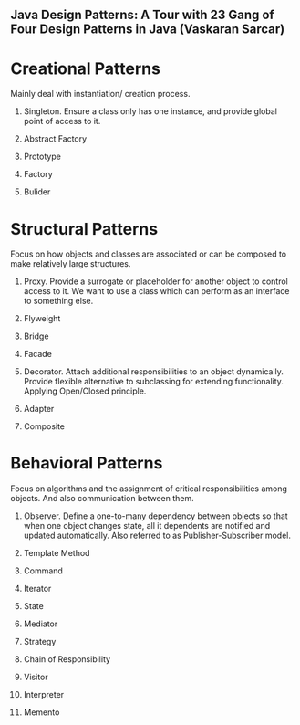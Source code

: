 ## Java Design Patterns: A Tour with 23 Gang of Four Design Patterns in Java (Vaskaran Sarcar)

# Creational Patterns
Mainly deal with instantiation/ creation process.
1. Singleton.
Ensure a class only has one instance, and provide global point of access to it. 

2. Abstract Factory
3. Prototype
4. Factory
5. Bulider

# Structural Patterns
Focus on how objects and classes are associated or can be composed to make relatively large structures.
1. Proxy.
Provide a surrogate or placeholder for another object to control access to it. We want to use a class which can perform as an interface to something else.

2. Flyweight
3. Bridge
4. Facade
5. Decorator. Attach additional responsibilities to an object dynamically. Provide flexible alternative to subclassing for extending functionality. Applying Open/Closed principle.

6. Adapter
7. Composite

# Behavioral Patterns
Focus on algorithms and the assignment of critical responsibilities among objects. And also communication between them.
1. Observer.
Define a one-to-many dependency between objects so that when one object changes state, all it dependents are notified and updated automatically. Also referred to as Publisher-Subscriber model.

2. Template Method
3. Command
4. Iterator
5. State
6. Mediator
7. Strategy
8. Chain of Responsibility
9. Visitor
10. Interpreter
11. Memento
